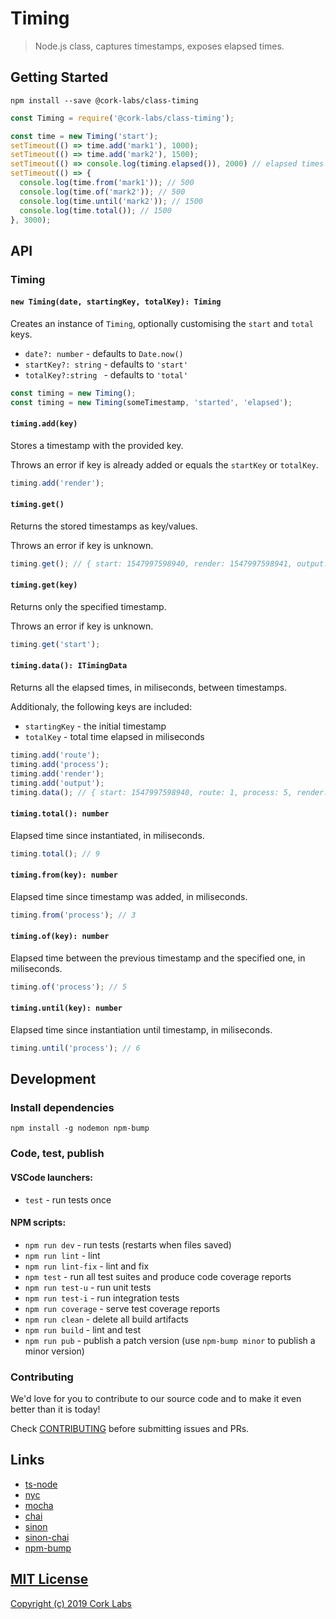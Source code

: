 # Timing

> Node.js class, captures timestamps, exposes elapsed times.


## Getting Started

```shell
npm install --save @cork-labs/class-timing
```

```javascript
const Timing = require('@cork-labs/class-timing');

const time = new Timing('start');
setTimeout(() => time.add('mark1'), 1000);
setTimeout(() => time.add('mark2'), 1500);
setTimeout(() => console.log(timing.elapsed()), 2000) // elapsed times { mark1: 1000, mark2: 500, total: 1500 }
setTimeout(() => {
  console.log(time.from('mark1')); // 500
  console.log(time.of('mark2')); // 500
  console.log(time.until('mark2')); // 1500
  console.log(time.total()); // 1500
}, 3000);
```


## API

### Timing

#### `new Timing(date, startingKey, totalKey): Timing`

Creates an instance of `Timing`, optionally customising the `start` and `total` keys.

- `date?: number` - defaults to `Date.now()`
- `startKey?: string` - defaults to `'start'`
- `totalKey?:string ` - defaults to `'total'`

```javascript
const timing = new Timing();
const timing = new Timing(someTimestamp, 'started', 'elapsed');
```

#### `timing.add(key)`

Stores a timestamp with the provided key.

Throws an error if key is already added or equals the `startKey` or `totalKey`.

```javascript
timing.add('render');
```
#### `timing.get()`

Returns the stored timestamps as key/values.

Throws an error if key is unknown.

```javascript
timing.get(); // { start: 1547997598940, render: 1547997598941, output: 1547997598942 }
```

#### `timing.get(key)`

Returns only the specified timestamp.

Throws an error if key is unknown.

```javascript
timing.get('start');
```

#### `timing.data(): ITimingData`

Returns all the elapsed times, in miliseconds, between timestamps.

Additionaly, the following keys are included:
  - `startingKey` - the initial timestamp
  - `totalKey` - total time elapsed in miliseconds

```javascript
timing.add('route');
timing.add('process');
timing.add('render');
timing.add('output');
timing.data(); // { start: 1547997598940, route: 1, process: 5, render: 2, output: 1, total: 9 }
```

#### `timing.total(): number`

Elapsed time since instantiated, in miliseconds.

```javascript
timing.total(); // 9
```
#### `timing.from(key): number`

Elapsed time since timestamp was added, in miliseconds.

```javascript
timing.from('process'); // 3
```

#### `timing.of(key): number`

Elapsed time between the previous timestamp and the specified one, in miliseconds.
```javascript
timing.of('process'); // 5
```

#### `timing.until(key): number`

Elapsed time since instantiation until timestamp, in miliseconds.
```javascript
timing.until('process'); // 6
```


## Development

### Install dependencies

```
npm install -g nodemon npm-bump
```

### Code, test, publish

#### VSCode launchers:
- `test` - run tests once

#### NPM scripts:
- `npm run dev` - run tests (restarts when files saved)
- `npm run lint` - lint
- `npm run lint-fix` - lint and fix
- `npm test` - run all test suites and produce code coverage reports
- `npm run test-u` - run unit tests
- `npm run test-i` - run integration tests
- `npm run coverage` - serve test coverage reports
- `npm run clean` - delete all build artifacts
- `npm run build` - lint and test
- `npm run pub` - publish a patch version (use `npm-bump minor` to publish a minor version)


### Contributing

We'd love for you to contribute to our source code and to make it even better than it is today!

Check [CONTRIBUTING](https://github.com/cork-labs/contributing/blob/master/CONTRIBUTING.md) before submitting issues and PRs.


## Links

- [ts-node](https://www.npmjs.com/package/ts-node)
- [nyc](https://github.com/istanbuljs/nyc)
- [mocha](https://github.com/mochajs/mocha)
- [chai](https://github.com/chaijs/chai)
- [sinon](http://sinonjs.org/)
- [sinon-chai](https://github.com/domenic/sinon-chai)
- [npm-bump](https://www.npmjs.com/package/npm-bump)


## [MIT License](LICENSE)

[Copyright (c) 2019 Cork Labs](http://cork-labs.mit-license.org/2019)
